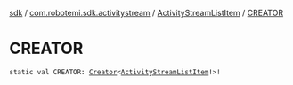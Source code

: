 [sdk](../../index.md) / [com.robotemi.sdk.activitystream](../index.md) / [ActivityStreamListItem](index.md) / [CREATOR](./-c-r-e-a-t-o-r.md)

# CREATOR

`static val CREATOR: `[`Creator`](https://developer.android.com/reference/android/os/Parcelable/Creator.html)`<`[`ActivityStreamListItem`](index.md)`!>!`
